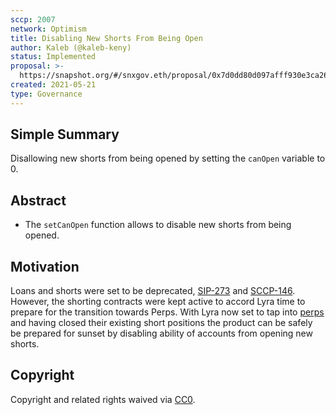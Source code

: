 ```yaml
---
sccp: 2007
network: Optimism
title: Disabling New Shorts From Being Open
author: Kaleb (@kaleb-keny)
status: Implemented
proposal: >-
  https://snapshot.org/#/snxgov.eth/proposal/0x7d0dd80d097afff930e3ca26068d9889ec7ba9e41108e4b2494c52fc0b99f75b
created: 2021-05-21
type: Governance
---
```


## Simple Summary

<!--"If you can't explain it simply, you don't understand it well enough." Provide a simplified and layman-accessible explanation of the SCCP.-->

Disallowing new shorts from being opened by setting the `canOpen` variable to 0.

## Abstract

<!--A short (~200 word) description of the variable change proposed.-->

- The `setCanOpen` function allows to disable new shorts from being opened.


## Motivation

<!--The motivation is critical for SCCPs that want to update variables within Synthetix. It should clearly explain why the existing variable is not incentive aligned. SCCP submissions without sufficient motivation may be rejected outright.-->

Loans and shorts were set to be deprecated, [SIP-273](https://sips.synthetix.io/sccp/sccp-273/) and [SCCP-146](https://sips.synthetix.io/sccp/sccp-146/). However, the shorting contracts were kept active to accord Lyra time to prepare for the transition towards Perps. With Lyra now set to tap into [perps](https://snapshot.org/#/lyra.eth/proposal/0x89bc59e634a54d75fb56710bd2804dc19acd707655700fee11ebf899f54d92bb) and having closed their existing short positions the product can be safely be prepared for sunset by disabling ability of accounts from opening new shorts.

## Copyright

Copyright and related rights waived via [CC0](https://creativecommons.org/publicdomain/zero/1.0/).
